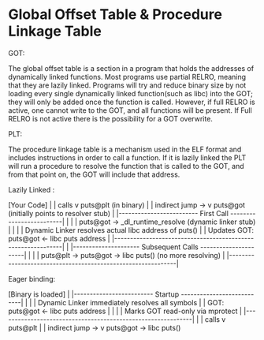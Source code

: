# Global Offset Table & Procedure Linkage Table

GOT:

The global offset table is a section in a program that holds the addresses of dynamically linked functions. Most programs use partial RELRO, meaning that they are lazily linked. Programs will try and reduce binary size by not loading every single dynamically linked function(such as libc) into the GOT; they will only be added once the function is called. However, if full RELRO is active, one cannot write to the GOT, and all functions will be present. If Full RELRO is not active there is the possibility for a GOT overwrite.


PLT:

The procedure linkage table is a mechanism used in the ELF format and includes instructions in order to call a function. If it is lazily linked the PLT will run a procedure to resolve the function that is called to the GOT, and from that point on, the GOT will include that address.


Lazily Linked :

[Your Code]
   |
   | calls
   v
puts@plt (in binary)
   |
   | indirect jump →
   v
puts@got (initially points to resolver stub)
   |
   |------------------------- First Call -------------------------|
   |                                                             |
   | puts@got → _dl_runtime_resolve (dynamic linker stub)        |
   |                                                             |
   | Dynamic Linker resolves actual libc address of puts()       |
   | Updates GOT: puts@got ← libc puts address                   |
   |-------------------------------------------------------------|
   |
   |--------------------- Subsequent Calls ----------------------|
   |                                                             |
   | puts@plt → puts@got → libc puts() (no more resolving)       |
   |-------------------------------------------------------------|



Eager binding:

[Binary is loaded]
   |
   |------------------------- Startup ---------------------------|
   |                                                             |
   | Dynamic Linker immediately resolves all symbols             |
   | GOT: puts@got ← libc puts address                           |
   |                                                             |
   | Marks GOT read-only via mprotect                           |
   |-------------------------------------------------------------|
   |
   | calls
   v
puts@plt
   |
   | indirect jump →
   v
puts@got → libc puts()




